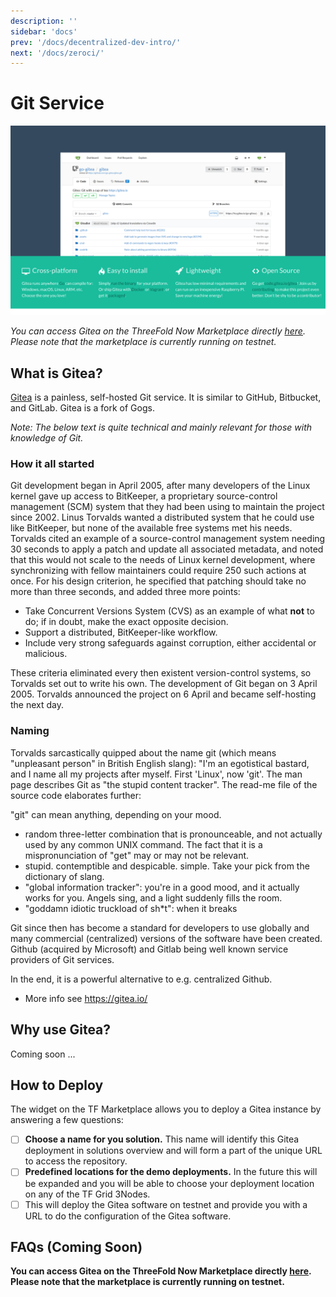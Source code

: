 ```yaml
---
description: ''
sidebar: 'docs'
prev: '/docs/decentralized-dev-intro/'
next: '/docs/zeroci/'
---
```


# Git Service

![](./img/gitea.png)

*You can access Gitea on the ThreeFold Now Marketplace directly [here](https://marketplace.threefold.io/marketplace/#/solutions/gitea). Please note that the marketplace is currently running on testnet.*

## What is Gitea?

[Gitea](https://gitea.io/en-us/) is a painless, self-hosted Git service. It is similar to GitHub, Bitbucket, and GitLab. Gitea is a fork of Gogs.

*Note: The below text is quite technical and mainly relevant for those with knowledge of Git.*

### How it all started
Git development began in April 2005, after many developers of the Linux kernel gave up access to BitKeeper, a proprietary source-control management (SCM) system that they had been using to maintain the project since 2002. Linus Torvalds wanted a distributed system that he could use like BitKeeper, but none of the available free systems met his needs. Torvalds cited an example of a source-control management system needing 30 seconds to apply a patch and update all associated metadata, and noted that this would not scale to the needs of Linux kernel development, where synchronizing with fellow maintainers could require 250 such actions at once. For his design criterion, he specified that patching should take no more than three seconds, and added three more points:

- Take Concurrent Versions System (CVS) as an example of what **not** to do; if in doubt, make the exact opposite decision.
- Support a distributed, BitKeeper-like workflow.
- Include very strong safeguards against corruption, either accidental or malicious.

These criteria eliminated every then existent version-control systems, so Torvalds set out to write his own. The development of Git began on 3 April 2005. Torvalds announced the project on 6 April and became self-hosting the next day.

### Naming

Torvalds sarcastically quipped about the name git (which means "unpleasant person" in British English slang): "I'm an egotistical bastard, and I name all my projects after myself. First 'Linux', now 'git'. The man page describes Git as "the stupid content tracker". The read-me file of the source code elaborates further:

"git" can mean anything, depending on your mood.

- random three-letter combination that is pronounceable, and not actually used by any common UNIX command. The fact that it is a mispronunciation of "get" may or may not be relevant.
- stupid. contemptible and despicable. simple. Take your pick from the dictionary of slang.
- "global information tracker": you're in a good mood, and it actually works for you. Angels sing, and a light suddenly fills the room.
- "goddamn idiotic truckload of sh*t": when it breaks

Git since then has become a standard for developers to use globally and many commercial (centralized) versions of the software have been created.  Github (acquired by Microsoft) and Gitlab being well known service providers of Git services.

In the end, it is a powerful alternative to e.g. centralized Github.

- More info see https://gitea.io/

## Why use Gitea?

Coming soon ...

## How to Deploy

The widget on the TF Marketplace allows you to deploy a Gitea instance by answering a few questions: 

- [ ] **Choose a name for you solution.** This name will identify this Gitea deployment in solutions overview and will form a part of the unique URL to access the repository. 
- [ ] **Predefined locations for the demo deployments.** In the future this will be expanded and you will be able to choose your deployment location on any of the TF Grid 3Nodes.
- [ ] This will deploy the Gitea software on testnet and provide you with a URL to do the configuration of the Gitea software.

## FAQs (Coming Soon)

**You can access Gitea on the ThreeFold Now Marketplace directly [here](https://marketplace.threefold.io/marketplace/#/solutions/gitea). Please note that the marketplace is currently running on testnet.**